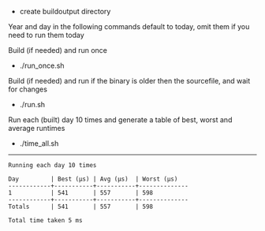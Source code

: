 - create buildoutput directory

Year and day in the following commands default to today, omit them if you need to run them today

Build (if needed) and run once
- ./run_once.sh <year> <day>

Build (if needed) and run <year> <day> if the binary is older then the sourcefile, and wait for changes
- ./run.sh <year> <day>

Run each (built) day 10 times and generate a table of best, worst and average runtimes
- ./time_all.sh <year>

---
```
Running each day 10 times

Day         | Best (µs) | Avg (µs)  | Worst (µs)
------------+-----------+-----------+--------------
1           | 541       | 557       | 598
------------+-----------+-----------+--------------
Totals      | 541       | 557       | 598

Total time taken 5 ms
```
